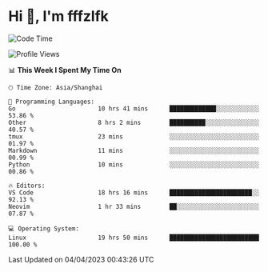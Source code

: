 # Hi 👋, I'm fffzlfk

<!--START_SECTION:waka-->
![Code Time](http://img.shields.io/badge/Code%20Time-142%20hrs%2031%20mins-blue)

![Profile Views](http://img.shields.io/badge/Profile%20Views-0-blue)

📊 **This Week I Spent My Time On** 

```text
🕑︎ Time Zone: Asia/Shanghai

💬 Programming Languages: 
Go                       10 hrs 41 mins      █████████████░░░░░░░░░░░░   53.86 % 
Other                    8 hrs 2 mins        ██████████░░░░░░░░░░░░░░░   40.57 % 
tmux                     23 mins             ░░░░░░░░░░░░░░░░░░░░░░░░░   01.97 % 
Markdown                 11 mins             ░░░░░░░░░░░░░░░░░░░░░░░░░   00.99 % 
Python                   10 mins             ░░░░░░░░░░░░░░░░░░░░░░░░░   00.86 % 

🔥 Editors: 
VS Code                  18 hrs 16 mins      ███████████████████████░░   92.13 % 
Neovim                   1 hr 33 mins        ██░░░░░░░░░░░░░░░░░░░░░░░   07.87 % 

💻 Operating System: 
Linux                    19 hrs 50 mins      █████████████████████████   100.00 % 
```


 Last Updated on 04/04/2023 00:43:26 UTC
<!--END_SECTION:waka-->
